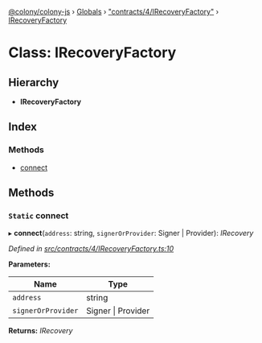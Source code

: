 [@colony/colony-js](../README.md) › [Globals](../globals.md) › ["contracts/4/IRecoveryFactory"](../modules/_contracts_4_irecoveryfactory_.md) › [IRecoveryFactory](_contracts_4_irecoveryfactory_.irecoveryfactory.md)

# Class: IRecoveryFactory

## Hierarchy

* **IRecoveryFactory**

## Index

### Methods

* [connect](_contracts_4_irecoveryfactory_.irecoveryfactory.md#static-connect)

## Methods

### `Static` connect

▸ **connect**(`address`: string, `signerOrProvider`: Signer | Provider): *IRecovery*

*Defined in [src/contracts/4/IRecoveryFactory.ts:10](https://github.com/JoinColony/colonyJS/blob/8037c41/src/contracts/4/IRecoveryFactory.ts#L10)*

**Parameters:**

Name | Type |
------ | ------ |
`address` | string |
`signerOrProvider` | Signer &#124; Provider |

**Returns:** *IRecovery*
